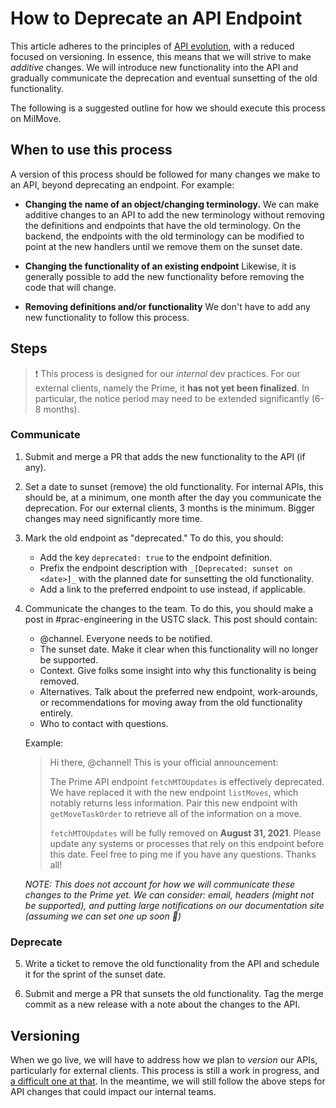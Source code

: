 # How to Deprecate an API Endpoint
This article adheres to the principles of [API evolution](https://apisyouwonthate.com/blog/api-evolution-for-rest-http-apis), with a reduced focused on versioning. In essence, this means that we will strive to make _additive_ changes. We will introduce new functionality into the API and gradually communicate the deprecation and eventual sunsetting of the old functionality. 

The following is a suggested outline for how we should execute this process on MilMove.

## When to use this process
A version of this process should be followed for many changes we make to an API, beyond deprecating an endpoint. For example:

- **Changing the name of an object/changing terminology.**
	We can make additive changes to an API to add the new terminology without removing the definitions and endpoints that have the old terminology. On the backend, the endpoints with the old terminology can be modified to point at the new handlers until we remove them on the sunset date.
	
- **Changing the functionality of an existing endpoint**
	Likewise, it is generally possible to add the new functionality before removing the code that will change.

- **Removing definitions and/or functionality**
	We don't have to add any new functionality to follow this process.

## Steps
> ❗️ This process is designed for our _internal_ dev practices. For our external clients, namely the Prime, it **has not yet been finalized**. In particular, the notice period may need to be extended significantly (6-8 months).

### Communicate
1. Submit and merge a PR that adds the new functionality to the API (if any).

2. Set a date to sunset (remove) the old functionality. For internal APIs, this should be, at a minimum, one month after the day you communicate the deprecation. For our external clients, 3 months is the minimum. Bigger changes may need significantly more time.

3. Mark the old endpoint as "deprecated." To do this, you should:
	- Add the key `deprecated: true` to the endpoint definition.
	- Prefix the endpoint description with `_[Deprecated: sunset on <date>]_` with the planned date for sunsetting the old functionality.
	- Add a link to the preferred endpoint to use instead, if applicable.

4. Communicate the changes to the team. To do this, you should make a post in #prac-engineering in the USTC slack. This post should contain:
	- @channel. Everyone needs to be notified.
	- The sunset date. Make it clear when this functionality will no longer be supported.
	- Context. Give folks some insight into why this functionality is being removed. 
	- Alternatives. Talk about the preferred new endpoint, work-arounds, or recommendations for moving away from the old functionality entirely.
	- Who to contact with questions.
        
	Example: 
	> Hi there, @channel! This is your official announcement:
	>
	> The Prime API endpoint `fetchMTOUpdates` is effectively deprecated. We have replaced it with the new endpoint `listMoves`, which notably returns less information. Pair this new endpoint with `getMoveTaskOrder` to retrieve all of the information on a move.
	>
	> `fetchMTOUpdates` will be fully removed on **August 31, 2021**. Please update any systems or processes that rely on this endpoint before this date.
Feel free to ping me if you have any questions. Thanks all!

	_NOTE: This does not account for how we will communicate these changes to the Prime yet. We can consider: email, headers (might not be supported), and putting large notifications on our documentation site (assuming we can set one up soon 🤞)_

### Deprecate
5. Write a ticket to remove the old functionality from the API and schedule it for the sprint of the sunset date.

6. Submit and merge a PR that sunsets the old functionality. Tag the merge commit as a new release with a note about the changes to the API.

## Versioning

When we go live, we will have to address how we plan to _version_ our APIs, particularly for external clients. This process is still a work in progress, and [a difficult one at that](https://blog.container-solutions.com/api-versioning-what-is-it-why-so-hard). In the meantime, we will still follow the above steps for API changes that could impact our internal teams.